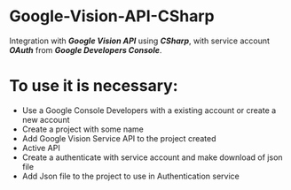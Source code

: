 # Google-Vision-API-CSharp
Integration with ***Google Vision API*** using ***CSharp***, with service account ***OAuth*** from ***Google Developers Console***.

# To use it is necessary:

* Use a Google Console Developers with a existing account or create a new account
* Create a project with some name
* Add Google Vision Service API to the project created
* Active API
* Create a authenticate with service account and make download of json file
* Add Json file to the project to use in Authentication service
